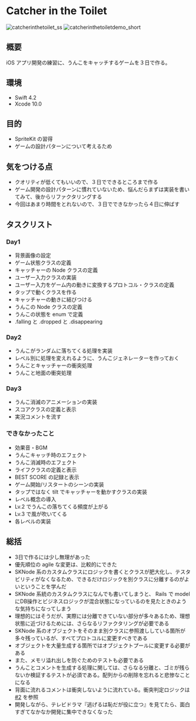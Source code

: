 # Catcher in the Toilet

![catcherinthetoilet_ss](https://user-images.githubusercontent.com/43261614/46394829-4929e580-c725-11e8-9343-af25e413daf8.png) ![catcherinthetoiletdemo_short](https://user-images.githubusercontent.com/43261614/46394752-0536e080-c725-11e8-922e-e9d67cf3f46c.gif)

## 概要
iOS アプリ開発の練習に、うんこをキャッチするゲームを３日で作る。

## 環境
- Swift 4.2
- Xcode 10.0

## 目的
- SpriteKit の習得
- ゲームの設計パターンについて考えるため

## 気をつける点
- クオリティが低くてもいいので、３日でできるところまで作る
- ゲーム開発の設計パターンに慣れていないため、悩んだらまずは実装を書いてみて、後からリファクタリングする
- 今回はあまり時間をとれないので、３日でできなかったら４日に伸ばす

## タスクリスト
### Day1
- 背景画像の設定
- ゲーム状態クラスの定義
- キャッチャーの Node クラスの定義
- ユーザー入力クラスの実装
- ユーザー入力をゲーム内の動きに変換するプロトコル・クラスの定義
- タップで動くクラスを作る
- キャッチャーの動きに結びつける
- うんこの Node クラスの定義
- うんこの状態を enum で定義
- .falling と .dropped と .disappearing

### Day2
- うんこがランダムに落ちてくる処理を実装
- レベル別に処理を変えれるように、うんこジェネレーターを作っておく
- うんことキャッチャーの衝突処理
- うんこと地面の衝突処理

### Day3
- うんこ消滅のアニメーションの実装
- スコアクラスの定義と表示
- 実況コメントを流す

### できなかったこと
- 効果音・BGM
- うんこキャッチ時のエフェクト
- うんこ消滅時のエフェクト
- ライフクラスの定義と表示
- BEST SCORE の記録と表示
- ゲーム開始/リスタートのシーンの実装
- タップではなく tilt でキャッチャーを動かすクラスの実装
- レベル概念の導入
- Lv.2 でうんこの落ちてくる頻度が上がる
- Lv.3 で風が吹いてくる
- 各レベルの実装

## 総括
- 3日で作るには少し無理があった
- 優先順位の agile な変更は、比較的にできた
- SKNode 系のカスタムクラスにロジックを書くとクラスが肥大化し、テスタビリティがなくなるため、できるだけロジックを別クラスに分離するのがよいということを学んだ
- SKNode 系統のカスタムクラスになんでも書いてしまうと、 Rails で model にDB操作とビジネスロジックが混合状態になっているのを見たときのような気持ちになってしまう
- 理想的にはそうだが、実際には分離できていない部分が多々あるため、理想状態に近づけるためには、さらなるリファクタリングが必要である
- SKNode 系のオブジェクトをそのまま別クラスに参照渡ししている箇所が多々残っているが、すべてプロトコルに変更すべきである
- オブジェクトを大量生成する箇所ではオブジェクトプールに変更する必要がある
- また、メモリ溢れ出しを防ぐためのテストも必要である
- うんことコメントを生成する処理に関しては、さらなる分離と、ゴミが残らないか検証するテストが必須である。配列からの削除を忘れると悲惨なことになる
- 背面に流れるコメントは衝突しないように流れている。衝突判定ロジックは [#2](https://github.com/yutoji/CatcherInTheToilet/issues/2) を参照
- 開発しながら、テレビドラマ『逃げるは恥だが役に立つ』を見てたら、面白すぎてなかなか開発に集中できなくなった
